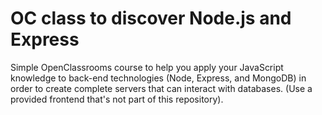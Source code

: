 # OC class to discover Node.js and Express

Simple OpenClassrooms course to help you apply your JavaScript knowledge to back-end technologies (Node, Express, and MongoDB) in order to create complete servers that can interact with databases.
(Use a provided frontend that's not part of this repository).